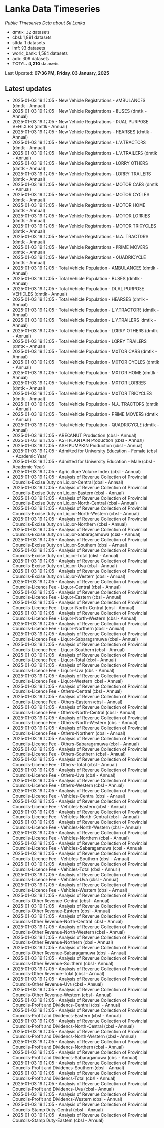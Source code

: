 # Lanka Data Timeseries
*Public Timeseries Data about Sri Lanka*

* dmtlk: 32 datasets
* cbsl: 1,891 datasets
* sltda: 1 datasets
* imf: 93 datasets
* world_bank: 1,584 datasets
* adb: 609 datasets
* TOTAL: **4,210** datasets

Last Updated: **07:36 PM, Friday, 03 January, 2025**

## Latest updates

* 2025-01-03 19:12:05 - New Vehicle Registrations - AMBULANCES (dmtlk - Annual)
* 2025-01-03 19:12:05 - New Vehicle Registrations - BUSES (dmtlk - Annual)
* 2025-01-03 19:12:05 - New Vehicle Registrations - DUAL PURPOSE VEHICLES (dmtlk - Annual)
* 2025-01-03 19:12:05 - New Vehicle Registrations - HEARSES (dmtlk - Annual)
* 2025-01-03 19:12:05 - New Vehicle Registrations - L.V.TRACTORS (dmtlk - Annual)
* 2025-01-03 19:12:05 - New Vehicle Registrations - L.V.TRAILERS (dmtlk - Annual)
* 2025-01-03 19:12:05 - New Vehicle Registrations - LORRY OTHERS (dmtlk - Annual)
* 2025-01-03 19:12:05 - New Vehicle Registrations - LORRY TRAILERS (dmtlk - Annual)
* 2025-01-03 19:12:05 - New Vehicle Registrations - MOTOR CARS (dmtlk - Annual)
* 2025-01-03 19:12:05 - New Vehicle Registrations - MOTOR CYCLES (dmtlk - Annual)
* 2025-01-03 19:12:05 - New Vehicle Registrations - MOTOR HOME (dmtlk - Annual)
* 2025-01-03 19:12:05 - New Vehicle Registrations - MOTOR LORRIES (dmtlk - Annual)
* 2025-01-03 19:12:05 - New Vehicle Registrations - MOTOR TRICYCLES (dmtlk - Annual)
* 2025-01-03 19:12:05 - New Vehicle Registrations - N.A. TRACTORS (dmtlk - Annual)
* 2025-01-03 19:12:05 - New Vehicle Registrations - PRIME MOVERS (dmtlk - Annual)
* 2025-01-03 19:12:05 - New Vehicle Registrations - QUADRICYCLE (dmtlk - Annual)
* 2025-01-03 19:12:05 - Total Vehicle Population - AMBULANCES (dmtlk - Annual)
* 2025-01-03 19:12:05 - Total Vehicle Population - BUSES (dmtlk - Annual)
* 2025-01-03 19:12:05 - Total Vehicle Population - DUAL PURPOSE VEHICLES (dmtlk - Annual)
* 2025-01-03 19:12:05 - Total Vehicle Population - HEARSES (dmtlk - Annual)
* 2025-01-03 19:12:05 - Total Vehicle Population - L.V.TRACTORS (dmtlk - Annual)
* 2025-01-03 19:12:05 - Total Vehicle Population - L.V.TRAILERS (dmtlk - Annual)
* 2025-01-03 19:12:05 - Total Vehicle Population - LORRY OTHERS (dmtlk - Annual)
* 2025-01-03 19:12:05 - Total Vehicle Population - LORRY TRAILERS (dmtlk - Annual)
* 2025-01-03 19:12:05 - Total Vehicle Population - MOTOR CARS (dmtlk - Annual)
* 2025-01-03 19:12:05 - Total Vehicle Population - MOTOR CYCLES (dmtlk - Annual)
* 2025-01-03 19:12:05 - Total Vehicle Population - MOTOR HOME (dmtlk - Annual)
* 2025-01-03 19:12:05 - Total Vehicle Population - MOTOR LORRIES (dmtlk - Annual)
* 2025-01-03 19:12:05 - Total Vehicle Population - MOTOR TRICYCLES (dmtlk - Annual)
* 2025-01-03 19:12:05 - Total Vehicle Population - N.A. TRACTORS (dmtlk - Annual)
* 2025-01-03 19:12:05 - Total Vehicle Population - PRIME MOVERS (dmtlk - Annual)
* 2025-01-03 19:12:05 - Total Vehicle Population - QUADRICYCLE (dmtlk - Annual)
* 2025-01-03 19:12:05 - ARECANUT Production (cbsl - Annual)
* 2025-01-03 19:12:05 - ASH PLANTAIN Production (cbsl - Annual)
* 2025-01-03 19:12:05 - ASH PUMPKIN Production (cbsl - Annual)
* 2025-01-03 19:12:05 - Admitted for University Education - Female (cbsl - Academic Year)
* 2025-01-03 19:12:05 - Admitted for University Education - Male (cbsl - Academic Year)
* 2025-01-03 19:12:05 - Agriculture Volume Index (cbsl - Annual)
* 2025-01-03 19:12:05 - Analysis of Revenue Collection of Provincial Councils-Excise Duty on Liquor-Central (cbsl - Annual)
* 2025-01-03 19:12:05 - Analysis of Revenue Collection of Provincial Councils-Excise Duty on Liquor-Eastern (cbsl - Annual)
* 2025-01-03 19:12:05 - Analysis of Revenue Collection of Provincial Councils-Excise Duty on Liquor-North-Central (cbsl - Annual)
* 2025-01-03 19:12:05 - Analysis of Revenue Collection of Provincial Councils-Excise Duty on Liquor-North-Western (cbsl - Annual)
* 2025-01-03 19:12:05 - Analysis of Revenue Collection of Provincial Councils-Excise Duty on Liquor-Northern (cbsl - Annual)
* 2025-01-03 19:12:05 - Analysis of Revenue Collection of Provincial Councils-Excise Duty on Liquor-Sabaragamuwa (cbsl - Annual)
* 2025-01-03 19:12:05 - Analysis of Revenue Collection of Provincial Councils-Excise Duty on Liquor-Southern (cbsl - Annual)
* 2025-01-03 19:12:05 - Analysis of Revenue Collection of Provincial Councils-Excise Duty on Liquor-Total (cbsl - Annual)
* 2025-01-03 19:12:05 - Analysis of Revenue Collection of Provincial Councils-Excise Duty on Liquor-Uva (cbsl - Annual)
* 2025-01-03 19:12:05 - Analysis of Revenue Collection of Provincial Councils-Excise Duty on Liquor-Western (cbsl - Annual)
* 2025-01-03 19:12:05 - Analysis of Revenue Collection of Provincial Councils-Licence Fee - Liquor-Central (cbsl - Annual)
* 2025-01-03 19:12:05 - Analysis of Revenue Collection of Provincial Councils-Licence Fee - Liquor-Eastern (cbsl - Annual)
* 2025-01-03 19:12:05 - Analysis of Revenue Collection of Provincial Councils-Licence Fee - Liquor-North-Central (cbsl - Annual)
* 2025-01-03 19:12:05 - Analysis of Revenue Collection of Provincial Councils-Licence Fee - Liquor-North-Western (cbsl - Annual)
* 2025-01-03 19:12:05 - Analysis of Revenue Collection of Provincial Councils-Licence Fee - Liquor-Northern (cbsl - Annual)
* 2025-01-03 19:12:05 - Analysis of Revenue Collection of Provincial Councils-Licence Fee - Liquor-Sabaragamuwa (cbsl - Annual)
* 2025-01-03 19:12:05 - Analysis of Revenue Collection of Provincial Councils-Licence Fee - Liquor-Southern (cbsl - Annual)
* 2025-01-03 19:12:05 - Analysis of Revenue Collection of Provincial Councils-Licence Fee - Liquor-Total (cbsl - Annual)
* 2025-01-03 19:12:05 - Analysis of Revenue Collection of Provincial Councils-Licence Fee - Liquor-Uva (cbsl - Annual)
* 2025-01-03 19:12:05 - Analysis of Revenue Collection of Provincial Councils-Licence Fee - Liquor-Western (cbsl - Annual)
* 2025-01-03 19:12:05 - Analysis of Revenue Collection of Provincial Councils-Licence Fee - Others-Central (cbsl - Annual)
* 2025-01-03 19:12:05 - Analysis of Revenue Collection of Provincial Councils-Licence Fee - Others-Eastern (cbsl - Annual)
* 2025-01-03 19:12:05 - Analysis of Revenue Collection of Provincial Councils-Licence Fee - Others-North-Central (cbsl - Annual)
* 2025-01-03 19:12:05 - Analysis of Revenue Collection of Provincial Councils-Licence Fee - Others-North-Western (cbsl - Annual)
* 2025-01-03 19:12:05 - Analysis of Revenue Collection of Provincial Councils-Licence Fee - Others-Northern (cbsl - Annual)
* 2025-01-03 19:12:05 - Analysis of Revenue Collection of Provincial Councils-Licence Fee - Others-Sabaragamuwa (cbsl - Annual)
* 2025-01-03 19:12:05 - Analysis of Revenue Collection of Provincial Councils-Licence Fee - Others-Southern (cbsl - Annual)
* 2025-01-03 19:12:05 - Analysis of Revenue Collection of Provincial Councils-Licence Fee - Others-Total (cbsl - Annual)
* 2025-01-03 19:12:05 - Analysis of Revenue Collection of Provincial Councils-Licence Fee - Others-Uva (cbsl - Annual)
* 2025-01-03 19:12:05 - Analysis of Revenue Collection of Provincial Councils-Licence Fee - Others-Western (cbsl - Annual)
* 2025-01-03 19:12:05 - Analysis of Revenue Collection of Provincial Councils-Licence Fee - Vehicles-Central (cbsl - Annual)
* 2025-01-03 19:12:05 - Analysis of Revenue Collection of Provincial Councils-Licence Fee - Vehicles-Eastern (cbsl - Annual)
* 2025-01-03 19:12:05 - Analysis of Revenue Collection of Provincial Councils-Licence Fee - Vehicles-North-Central (cbsl - Annual)
* 2025-01-03 19:12:05 - Analysis of Revenue Collection of Provincial Councils-Licence Fee - Vehicles-North-Western (cbsl - Annual)
* 2025-01-03 19:12:05 - Analysis of Revenue Collection of Provincial Councils-Licence Fee - Vehicles-Northern (cbsl - Annual)
* 2025-01-03 19:12:05 - Analysis of Revenue Collection of Provincial Councils-Licence Fee - Vehicles-Sabaragamuwa (cbsl - Annual)
* 2025-01-03 19:12:05 - Analysis of Revenue Collection of Provincial Councils-Licence Fee - Vehicles-Southern (cbsl - Annual)
* 2025-01-03 19:12:05 - Analysis of Revenue Collection of Provincial Councils-Licence Fee - Vehicles-Total (cbsl - Annual)
* 2025-01-03 19:12:05 - Analysis of Revenue Collection of Provincial Councils-Licence Fee - Vehicles-Uva (cbsl - Annual)
* 2025-01-03 19:12:05 - Analysis of Revenue Collection of Provincial Councils-Licence Fee - Vehicles-Western (cbsl - Annual)
* 2025-01-03 19:12:05 - Analysis of Revenue Collection of Provincial Councils-Other Revenue-Central (cbsl - Annual)
* 2025-01-03 19:12:05 - Analysis of Revenue Collection of Provincial Councils-Other Revenue-Eastern (cbsl - Annual)
* 2025-01-03 19:12:05 - Analysis of Revenue Collection of Provincial Councils-Other Revenue-North-Central (cbsl - Annual)
* 2025-01-03 19:12:05 - Analysis of Revenue Collection of Provincial Councils-Other Revenue-North-Western (cbsl - Annual)
* 2025-01-03 19:12:05 - Analysis of Revenue Collection of Provincial Councils-Other Revenue-Northern (cbsl - Annual)
* 2025-01-03 19:12:05 - Analysis of Revenue Collection of Provincial Councils-Other Revenue-Sabaragamuwa (cbsl - Annual)
* 2025-01-03 19:12:05 - Analysis of Revenue Collection of Provincial Councils-Other Revenue-Southern (cbsl - Annual)
* 2025-01-03 19:12:05 - Analysis of Revenue Collection of Provincial Councils-Other Revenue-Total (cbsl - Annual)
* 2025-01-03 19:12:05 - Analysis of Revenue Collection of Provincial Councils-Other Revenue-Uva (cbsl - Annual)
* 2025-01-03 19:12:05 - Analysis of Revenue Collection of Provincial Councils-Other Revenue-Western (cbsl - Annual)
* 2025-01-03 19:12:05 - Analysis of Revenue Collection of Provincial Councils-Profit and Dividends-Central (cbsl - Annual)
* 2025-01-03 19:12:05 - Analysis of Revenue Collection of Provincial Councils-Profit and Dividends-Eastern (cbsl - Annual)
* 2025-01-03 19:12:05 - Analysis of Revenue Collection of Provincial Councils-Profit and Dividends-North-Central (cbsl - Annual)
* 2025-01-03 19:12:05 - Analysis of Revenue Collection of Provincial Councils-Profit and Dividends-North-Western (cbsl - Annual)
* 2025-01-03 19:12:05 - Analysis of Revenue Collection of Provincial Councils-Profit and Dividends-Northern (cbsl - Annual)
* 2025-01-03 19:12:05 - Analysis of Revenue Collection of Provincial Councils-Profit and Dividends-Sabaragamuwa (cbsl - Annual)
* 2025-01-03 19:12:05 - Analysis of Revenue Collection of Provincial Councils-Profit and Dividends-Southern (cbsl - Annual)
* 2025-01-03 19:12:05 - Analysis of Revenue Collection of Provincial Councils-Profit and Dividends-Total (cbsl - Annual)
* 2025-01-03 19:12:05 - Analysis of Revenue Collection of Provincial Councils-Profit and Dividends-Uva (cbsl - Annual)
* 2025-01-03 19:12:05 - Analysis of Revenue Collection of Provincial Councils-Profit and Dividends-Western (cbsl - Annual)
* 2025-01-03 19:12:05 - Analysis of Revenue Collection of Provincial Councils-Stamp Duty-Central (cbsl - Annual)
* 2025-01-03 19:12:05 - Analysis of Revenue Collection of Provincial Councils-Stamp Duty-Eastern (cbsl - Annual)